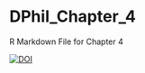 # DPhil_Chapter_4
R Markdown File for Chapter 4

[![DOI](https://zenodo.org/badge/20211/madeleine25/DPhil_Chapter_4.svg)](https://zenodo.org/badge/latestdoi/20211/madeleine25/DPhil_Chapter_4)
